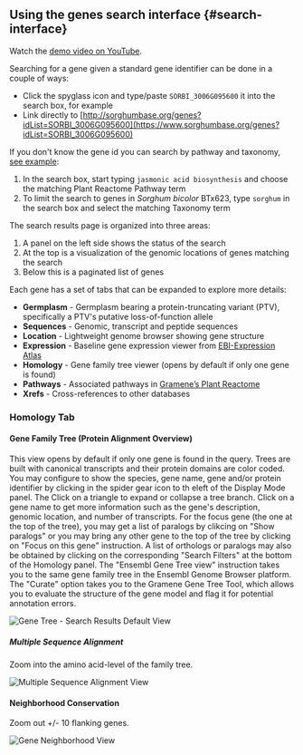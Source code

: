 ## Using the genes search interface {#search-interface}

Watch the [demo video on YouTube](https://www.youtube.com/watch?v=nnAEnA9qTMY&t=2s).

Searching for a gene given a standard gene identifier can be done in a couple of ways:
- Click the spyglass icon and type/paste `SORBI_3006G095600` it into the search box, for example
- Link directly to [http://sorghumbase.org/genes?idList=SORBI_3006G095600](https://www.sorghumbase.org/genes?idList=SORBI_3006G095600)

If you don't know the gene id you can search by pathway and taxonomy, [see example](https://www.sorghumbase.org/genes?filters={%22status%22:%22init%22,%22operation%22:%22AND%22,%22negate%22:false,%22marked%22:false,%22leftIdx%22:0,%22rightIdx%22:5,%22children%22:[{%22fq_field%22:%22pathways__ancestors%22,%22fq_value%22:%221119332%22,%22name%22:%22Jasmonic%20acid%20biosynthesis%22,%22category%22:%22Plant%20Reactome%20Pathway%22,%22leftIdx%22:1,%22rightIdx%22:2,%22negate%22:false,%22showMenu%22:false,%22marked%22:false},{%22fq_field%22:%22taxonomy__ancestors%22,%22fq_value%22:%224558%22,%22name%22:%22Sorghum%20BTx623%22,%22category%22:%22Taxonomy%22,%22leftIdx%22:3,%22rightIdx%22:4,%22negate%22:false,%22showMenu%22:false,%22marked%22:true}],%22showMarked%22:true,%22showMenu%22:false,%22moveCopyMode%22:%22%22,%22searchOffset%22:0,%22rows%22:20}&genomes=):

1. In the search box, start typing `jasmonic acid biosynthesis` and choose the matching Plant Reactome Pathway term
2. To limit the search to genes in *Sorghum bicolor* BTx623, type `sorghum` in the search box and select the matching Taxonomy term

The search results page is organized into three areas:

1. A panel on the left side shows the status of the search
2. At the top is a visualization of the genomic locations of genes matching the search
3. Below this is a paginated list of genes

Each gene has a set of tabs that can be expanded to explore more details:

- **Germplasm** - Germplasm bearing a protein-truncating variant (PTV), specifically a PTV's putative loss-of-function allele
- **Sequences** - Genomic, transcript and peptide sequences
- **Location** - Lightweight genome browser showing gene structure
- **Expression** - Baseline gene expression viewer from [EBI-Expression Atlas](https://www.ebi.ac.uk/gxa)
- **Homology** - Gene family tree viewer (opens by default if only one gene is found)
- **Pathways** - Associated pathways in [Gramene’s Plant Reactome](https://plantreactome.gramene.org)
- **Xrefs** - Cross-references to other databases


### Homology Tab

#### Gene Family Tree (Protein Alignment Overview)

This view opens by default if only one gene is found in the query. Trees are built with canonical transcripts and their protein domains are color coded. You may configure to show the species, gene name, gene and/or protein identifier by clicking in the spider gear icon to th eleft of the Display Mode panel. The Click on a triangle to expand or collapse a tree branch. Click on a gene name to get more information such as the gene's description, genomic location, and number of transcripts. For the focus gene (the one at the top of the tree), you may get a list of paralogs by clikcing on "Show paralogs" or you may bring any other gene to the top of the tree by clicking on "Focus on this gene" instruction. A list of orthologs or paralogs may also be obtained by clicking on the corresponding "Search Filters" at the bottom of the Homology panel. The "Ensembl Gene Tree view" instruction takes you to the same gene family tree in the Ensembl Genome Browser platform. The "Curate" option takes you to the Gramene Gene Tree Tool, which allows you to evaluate the structure of the gene model and flag it for potential annotation errors.

![Gene Tree - Search Results Default View](images/default_search_tree.png)


##### Multiple Sequence Alignment

Zoom into the amino acid-level of the family tree.

![Multiple Sequence Alignment View](images/aa_alignment_search.png)

 
#### Neighborhood Conservation

Zoom out +/- 10 flanking genes.

![Gene Neighborhood View](images/gene_neighborhood_search.png)
